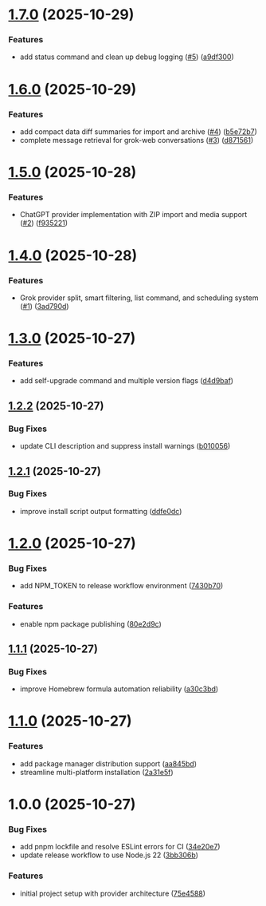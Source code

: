# [1.7.0](https://github.com/dotCipher/ai-vault/compare/v1.6.0...v1.7.0) (2025-10-29)

### Features

- add status command and clean up debug logging ([#5](https://github.com/dotCipher/ai-vault/issues/5)) ([a9df300](https://github.com/dotCipher/ai-vault/commit/a9df30012468a4d8756c95909b2736f0ad597b18))

# [1.6.0](https://github.com/dotCipher/ai-vault/compare/v1.5.0...v1.6.0) (2025-10-29)

### Features

- add compact data diff summaries for import and archive ([#4](https://github.com/dotCipher/ai-vault/issues/4)) ([b5e72b7](https://github.com/dotCipher/ai-vault/commit/b5e72b7a5ebe3cb03231fdb632ba24caacd829d7))
- complete message retrieval for grok-web conversations ([#3](https://github.com/dotCipher/ai-vault/issues/3)) ([d871561](https://github.com/dotCipher/ai-vault/commit/d871561bcbe5509b2c86645afe7951d5ebeefe2f))

# [1.5.0](https://github.com/dotCipher/ai-vault/compare/v1.4.0...v1.5.0) (2025-10-28)

### Features

- ChatGPT provider implementation with ZIP import and media support ([#2](https://github.com/dotCipher/ai-vault/issues/2)) ([f935221](https://github.com/dotCipher/ai-vault/commit/f93522100fa2a50f1eff2844e676965b837b5b7a))

# [1.4.0](https://github.com/dotCipher/ai-vault/compare/v1.3.0...v1.4.0) (2025-10-28)

### Features

- Grok provider split, smart filtering, list command, and scheduling system ([#1](https://github.com/dotCipher/ai-vault/issues/1)) ([3ad790d](https://github.com/dotCipher/ai-vault/commit/3ad790d1995dc6e9c873fa06057517944708ac3f))

# [1.3.0](https://github.com/dotCipher/ai-vault/compare/v1.2.2...v1.3.0) (2025-10-27)

### Features

- add self-upgrade command and multiple version flags ([d4d9baf](https://github.com/dotCipher/ai-vault/commit/d4d9bafebce1d30ba75c1d4191f22513467eba47))

## [1.2.2](https://github.com/dotCipher/ai-vault/compare/v1.2.1...v1.2.2) (2025-10-27)

### Bug Fixes

- update CLI description and suppress install warnings ([b010056](https://github.com/dotCipher/ai-vault/commit/b010056061a4d35c7fbea9af65c2b53d0ee91df7))

## [1.2.1](https://github.com/dotCipher/ai-vault/compare/v1.2.0...v1.2.1) (2025-10-27)

### Bug Fixes

- improve install script output formatting ([ddfe0dc](https://github.com/dotCipher/ai-vault/commit/ddfe0dc34319d150ff8ba08eb7242ec5de55cfad))

# [1.2.0](https://github.com/dotCipher/ai-vault/compare/v1.1.1...v1.2.0) (2025-10-27)

### Bug Fixes

- add NPM_TOKEN to release workflow environment ([7430b70](https://github.com/dotCipher/ai-vault/commit/7430b70fe0da9e9024aa3a6cbf6d0c4a92dee6e3))

### Features

- enable npm package publishing ([80e2d9c](https://github.com/dotCipher/ai-vault/commit/80e2d9cf5616023bf2d3c81649b8ac410eea0da6))

## [1.1.1](https://github.com/dotCipher/ai-vault/compare/v1.1.0...v1.1.1) (2025-10-27)

### Bug Fixes

- improve Homebrew formula automation reliability ([a30c3bd](https://github.com/dotCipher/ai-vault/commit/a30c3bd78f26dcbc7e08c3ec8721603081c5a37e))

# [1.1.0](https://github.com/dotCipher/ai-vault/compare/v1.0.0...v1.1.0) (2025-10-27)

### Features

- add package manager distribution support ([aa845bd](https://github.com/dotCipher/ai-vault/commit/aa845bd693d4268805cc054bdfaed3b886bf54b8))
- streamline multi-platform installation ([2a31e5f](https://github.com/dotCipher/ai-vault/commit/2a31e5fc14a39d7b7d99db7a50ba347a5c152365))

# 1.0.0 (2025-10-27)

### Bug Fixes

- add pnpm lockfile and resolve ESLint errors for CI ([34e20e7](https://github.com/dotCipher/ai-vault/commit/34e20e7a5e8ebc34f16a432c48b56d04253411e3))
- update release workflow to use Node.js 22 ([3bb306b](https://github.com/dotCipher/ai-vault/commit/3bb306b04b54f3f27e12343f6faf30cea45ebc9a))

### Features

- initial project setup with provider architecture ([75e4588](https://github.com/dotCipher/ai-vault/commit/75e4588bc1a813946dbb78779b919905dc9d952f))
